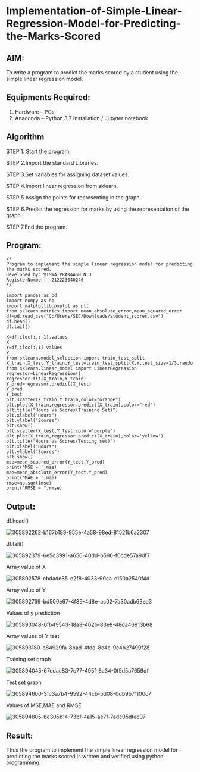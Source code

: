 # Implementation-of-Simple-Linear-Regression-Model-for-Predicting-the-Marks-Scored

## AIM:
To write a program to predict the marks scored by a student using the simple linear regression model.

## Equipments Required:
1. Hardware – PCs
2. Anaconda – Python 3.7 Installation / Jupyter notebook

## Algorithm
STEP 1. Start the program.

STEP 2.Import the standard Libraries.

STEP 3.Set variables for assigning dataset values.

STEP 4.Import linear regression from sklearn.

STEP 5.Assign the points for representing in the graph.

STEP 6.Predict the regression for marks by using the representation of the graph.

STEP 7.End the program.

## Program:
```
/*
Program to implement the simple linear regression model for predicting the marks scored.
Developed by: VISWA PRAKAASH N J
RegisterNumber:  212223040246
*/
```
```
import pandas as pd
import numpy as np
import matplotlib.pyplot as plt
from sklearn.metrics import mean_absolute_error,mean_squared_error
df=pd.read_csv("C:/Users/SEC/Downloads/student_scores.csv")
df.head()
df.tail()
```
```
X=df.iloc[:,:-1].values
X
Y=df.iloc[:,1].values
Y
from sklearn.model_selection import train_test_split
X_train,X_test,Y_train,Y_test=train_test_split(X,Y,test_size=1/3,random_state=0)
from sklearn.linear_model import LinearRegression
regressor=LinearRegression()
regressor.fit(X_train,Y_train)
Y_pred=regressor.predict(X_test)
Y_pred
Y_test
plt.scatter(X_train,Y_train,color="orange")
plt.plot(X_train,regressor.predict(X_train),color="red")
plt.title("Hours Vs Scores(Training Set)")
plt.xlabel("Hours")
plt.ylabel("Scores")
plt.show()
plt.scatter(X_test,Y_test,color='purple')
plt.plot(X_train,regressor.predict(X_train),color='yellow')
plt.title("Hours vs Scores(Testing set)")
plt.xlabel("Hours")
plt.ylabel("Scores")
plt.show()
mse=mean_squared_error(Y_test,Y_pred)
print('MSE = ',mse)
mae=mean_absolute_error(Y_test,Y_pred)
print('MAE = ',mae)
rmse=np.sqrt(mse)
print("RMSE = ",rmse)
```

## Output:
df.head()

![305892262-b167b189-955e-4a58-98ed-81521b6a2307](https://github.com/user-attachments/assets/587e73b3-da66-4ab8-b80a-6d08a4585966)

df.tail()

![305892379-6e5d3991-a656-40dd-b590-f0cde57a9df7](https://github.com/user-attachments/assets/9681ced8-3c40-4ebd-bb87-1388245c25a2)

Array value of X

![305892578-cbdade85-e2f8-4033-99ca-c150a2540f4d](https://github.com/user-attachments/assets/51f2c97e-52e3-411f-a478-c6e89671fdf4)

Array value of Y

![305892769-bd500e67-4f89-4d8e-ac02-7a30adb63ea3](https://github.com/user-attachments/assets/c88cb1a1-978c-41fb-b09f-8e3f617276f6)

Values of y prediction

![305893048-0fb49543-18a3-462b-83e8-48da46913b68](https://github.com/user-attachments/assets/14565c51-41cf-4125-80dd-84174db5640a)

Array values of Y test

![305893180-b84929fa-8bad-4fdd-8c4c-9c4b27499f28](https://github.com/user-attachments/assets/ee4f5f85-7310-4cf1-8576-ed26a9263d9e)

Training set graph

![305894045-67edac83-7c77-495f-8a34-0f5d5a7659df](https://github.com/user-attachments/assets/c3e88499-6d02-477b-b36d-2098d05952b6)

Test set graph

![305894600-3fc3a7b4-9592-44cb-bd08-0db9b71100c7](https://github.com/user-attachments/assets/50114bf5-ed34-4ff2-a07e-8df2072df834)

Values of MSE,MAE and RMSE

![305894805-be305b14-73bf-4a15-ae7f-7ade05dfec07](https://github.com/user-attachments/assets/bb6b3976-dca3-4534-916a-0de89d0359fa)







## Result:
Thus the program to implement the simple linear regression model for predicting the marks scored is written and verified using python programming.
